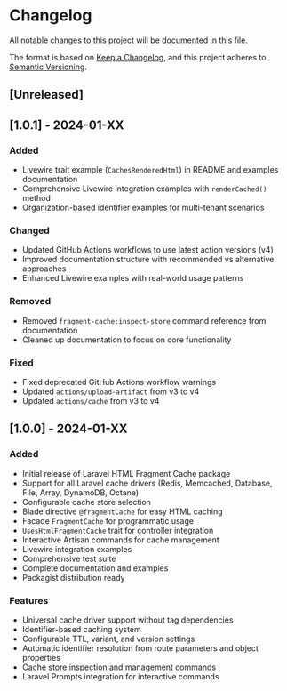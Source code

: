 # Changelog

All notable changes to this project will be documented in this file.

The format is based on [Keep a Changelog](https://keepachangelog.com/en/1.0.0/),
and this project adheres to [Semantic Versioning](https://semver.org/spec/v2.0.0.html).

## [Unreleased]

## [1.0.1] - 2024-01-XX

### Added
- Livewire trait example (`CachesRenderedHtml`) in README and examples documentation
- Comprehensive Livewire integration examples with `renderCached()` method
- Organization-based identifier examples for multi-tenant scenarios

### Changed
- Updated GitHub Actions workflows to use latest action versions (v4)
- Improved documentation structure with recommended vs alternative approaches
- Enhanced Livewire examples with real-world usage patterns

### Removed
- Removed `fragment-cache:inspect-store` command reference from documentation
- Cleaned up documentation to focus on core functionality

### Fixed
- Fixed deprecated GitHub Actions workflow warnings
- Updated `actions/upload-artifact` from v3 to v4
- Updated `actions/cache` from v3 to v4

## [1.0.0] - 2024-01-XX

### Added
- Initial release of Laravel HTML Fragment Cache package
- Support for all Laravel cache drivers (Redis, Memcached, Database, File, Array, DynamoDB, Octane)
- Configurable cache store selection
- Blade directive `@fragmentCache` for easy HTML caching
- Facade `FragmentCache` for programmatic usage
- `UsesHtmlFragmentCache` trait for controller integration
- Interactive Artisan commands for cache management
- Livewire integration examples
- Comprehensive test suite
- Complete documentation and examples
- Packagist distribution ready

### Features
- Universal cache driver support without tag dependencies
- Identifier-based caching system
- Configurable TTL, variant, and version settings
- Automatic identifier resolution from route parameters and object properties
- Cache store inspection and management commands
- Laravel Prompts integration for interactive commands
